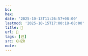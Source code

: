 ```yaml
---
bc:
hex:
date: '2025-10-13T11:26:57+08:00'
lastmod: '2025-10-15T17:00:18-08:00'
title: 󰔤
url: 󰔤
tags: [己]
src: GHZR
note:
---
```


